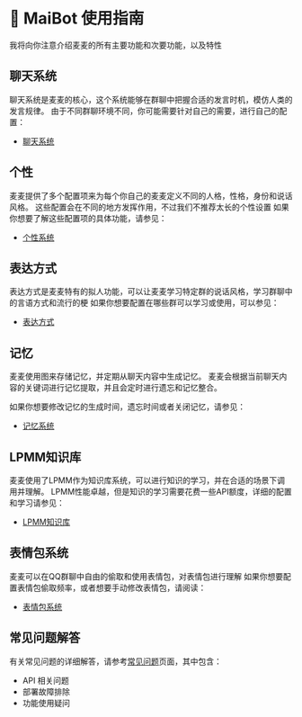 # 📄 MaiBot 使用指南

我将向你注意介绍麦麦的所有主要功能和次要功能，以及特性


## 聊天系统

聊天系统是麦麦的核心，这个系统能够在群聊中把握合适的发言时机，模仿人类的发言规律。
由于不同群聊环境不同，你可能需要针对自己的需要，进行自己的配置：
- [聊天系统](/manual/usage/features/chat)


## 个性

麦麦提供了多个配置项来为每个你自己的麦麦定义不同的人格，性格，身份和说话风格。
这些配置会在不同的地方发挥作用，不过我们不推荐太长的个性设置
如果你想要了解这些配置项的具体功能，请参见：

- [个性系统](/manual/usage/features/personality)


## 表达方式

表达方式是麦麦特有的拟人功能，可以让麦麦学习特定群的说话风格，学习群聊中的言语方式和流行的梗
如果你想要配置在哪些群可以学习或使用，可以参见：

- [表达方式](/manual/usage/features/expression)


## 记忆

麦麦使用图来存储记忆，并定期从聊天内容中生成记忆。
麦麦会根据当前聊天内容的关键词进行记忆提取，并且会定时进行遗忘和记忆整合。

如果你想要修改记忆的生成时间，遗忘时间或者关闭记忆，请参见：

- [记忆系统](/manual/usage/features/memory)


## LPMM知识库

麦麦使用了LPMM作为知识库系统，可以进行知识的学习，并在合适的场景下调用并理解。
LPMM性能卓越，但是知识的学习需要花费一些API额度，详细的配置和学习请参见：
- [LPMM知识库](/manual/usage/features/lpmm)


## 表情包系统

麦麦可以在QQ群聊中自由的偷取和使用表情包，对表情包进行理解
如果你想要配置表情包偷取频率，或者想要手动修改表情包，请阅读：
- [表情包系统](/manual/usage/features/emoji)


## 常见问题解答

有关常见问题的详细解答，请参考[常见问题](/faq/)页面，其中包含：

- API 相关问题
- 部署故障排除
- 功能使用疑问

